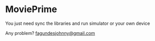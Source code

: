 # MoviePrime

You just need sync the libraries and run simulator or your own device

Any problem? <fagundesjohnny@gmail.com>

